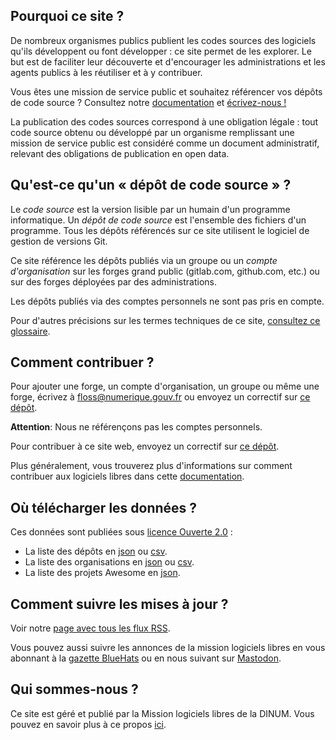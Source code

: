 ## Pourquoi ce site ?

De nombreux organismes publics publient les codes sources des logiciels qu'ils développent ou font développer : ce site permet de les explorer. Le but est de faciliter leur découverte et d'encourager les administrations et les agents publics à les réutiliser et à y contribuer.

<div class="fr-highlight"> <p>Vous êtes une mission de service public et souhaitez référencer vos dépôts de code source ? Consultez notre <a target="new" href="https://code.gouv.fr/documentation/">documentation</a> et <a href="mailto:floss@numerique.gouv.fr">écrivez-nous !</a> </p> </div>

La publication des codes sources correspond à une obligation légale : tout code source obtenu ou développé par un organisme remplissant une mission de service public est considéré comme un document administratif, relevant des obligations de publication en open data.

## Qu'est-ce qu'un « dépôt de code source » ?

Le *code source* est la version lisible par un humain d'un programme informatique.  Un *dépôt de code source* est l'ensemble des fichiers d'un programme.  Tous les dépôts référencés sur ce site utilisent le logiciel de gestion de versions Git.

Ce site référence les dépôts publiés via un groupe ou un *compte d'organisation* sur les forges grand public (gitlab.com, github.com, etc.) ou sur des forges déployées par des administrations.

Les dépôts publiés via des comptes personnels ne sont pas pris en compte.

Pour d'autres précisions sur les termes techniques de ce site, [consultez ce glossaire](https://code.gouv.fr/documentation/#glossaire).

## Comment contribuer ?

Pour ajouter une forge, un compte d'organisation, un groupe ou même une forge, écrivez à [floss@numerique.gouv.fr](mailto:floss@numerique.gouv.fr) ou envoyez un correctif sur [ce dépôt](https://github.com/codegouvfr/codegouvfr-data/).

**Attention**: Nous ne référençons pas les comptes personnels.

Pour contribuer à ce site web, envoyez un correctif sur [ce dépôt](https://github.com/codegouvfr/codegouvfr-sources).

Plus généralement, vous trouverez plus d'informations sur comment contribuer aux logiciels libres dans cette [documentation](https://code.gouv.fr/documentation/#/publier).

## Où télécharger les données ?

Ces données sont publiées sous [licence Ouverte 2.0](https://spdx.org/licenses/etalab-2.0.html) :

* La liste des dépôts en [json](/data/codegouvfr-repositories.json) ou [csv](/data/codegouvfr-repositories.csv).
* La liste des organisations en [json](/data/codegouvfr-organizations.json) ou [csv](/data/codegouvfr-organizations.csv).
* La liste des projets Awesome en [json](/data/awesome.json).

## Comment suivre les mises à jour ?

Voir notre [page avec tous les flux RSS](#/feeds).

Vous pouvez aussi suivre les annonces de la mission logiciels libres en vous abonnant à la [gazette BlueHats](https://code.gouv.fr/fr/bluehats/tags/gazette//) ou en nous suivant sur [Mastodon](https://social.numerique.gouv.fr/@codegouvfr).

## Qui sommes-nous ?

Ce site est géré et publié par la Mission logiciels libres de la DINUM. Vous pouvez en savoir plus à ce propos [ici](https://code.gouv.fr/fr/mission/).
